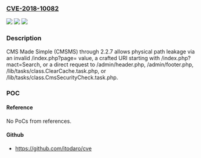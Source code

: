 ### [CVE-2018-10082](https://cve.mitre.org/cgi-bin/cvename.cgi?name=CVE-2018-10082)
![](https://img.shields.io/static/v1?label=Product&message=n%2Fa&color=blue)
![](https://img.shields.io/static/v1?label=Version&message=n%2Fa&color=blue)
![](https://img.shields.io/static/v1?label=Vulnerability&message=n%2Fa&color=brighgreen)

### Description

CMS Made Simple (CMSMS) through 2.2.7 allows physical path leakage via an invalid /index.php?page= value, a crafted URI starting with /index.php?mact=Search, or a direct request to /admin/header.php, /admin/footer.php, /lib/tasks/class.ClearCache.task.php, or /lib/tasks/class.CmsSecurityCheck.task.php.

### POC

#### Reference
No PoCs from references.

#### Github
- https://github.com/itodaro/cve

